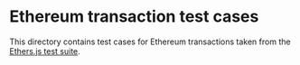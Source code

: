 # Ethereum transaction test cases

This directory contains test cases for Ethereum transactions taken from the
[Ethers.js test suite](https://github.com/ethers-io/ethers.js/blob/5aba4963e3e8ddfc912747076f5b7fe7a743cfe2/testcases/transactions.json.gz).
